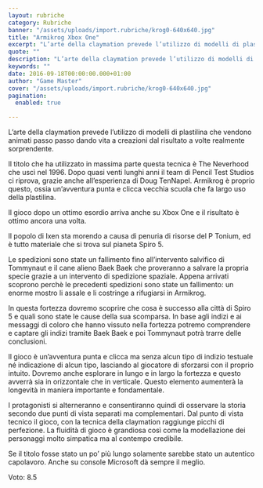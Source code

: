 ```yaml
---
layout: rubriche
category: Rubriche
banner: "/assets/uploads/import.rubriche/krog0-640x640.jpg"
title: "Armikrog Xbox One"
excerpt: "L’arte della claymation prevede l’utilizzo di modelli di plastilina che vendono animati passo passo dando vita a creazioni dal risultato a volte realmente sorprendente. Il titolo che ha utilizzato in massima parte questa tecnica è The Neverhood che uscì nel 1996. Dopo quasi venti lunghi anni il team di Pencil Test Studios ci riprova, grazie [&hellip"
quote: ""
description: "L’arte della claymation prevede l’utilizzo di modelli di plastilina che vendono animati passo passo dando vita a creazioni dal risultato a volte realmente sorprendente. Il titolo che ha utilizzato in massima parte questa tecnica è The Neverhood che uscì nel 1996. Dopo quasi venti lunghi anni il team di Pencil Test Studios ci riprova, grazie [&hellip"
keywords: ""
date: 2016-09-18T00:00:00.000+01:00
author: "Game Master"
cover: "/assets/uploads/import.rubriche/krog0-640x640.jpg"
pagination:
  enabled: true

---
```


  
L’arte della claymation prevede l’utilizzo di modelli di plastilina che vendono animati passo passo dando vita a creazioni dal risultato a volte realmente sorprendente.

Il titolo che ha utilizzato in massima parte questa tecnica è The Neverhood che uscì nel 1996\. Dopo quasi venti lunghi anni il team di Pencil Test Studios ci riprova, grazie anche all’esperienza di Doug TenNapel. Armikrog è proprio questo, ossia un’avventura punta e clicca vecchia scuola che fa largo uso della plastilina.

Il gioco dopo un ottimo esordio arriva anche su Xbox One e il risultato è ottimo ancora una volta.

Il popolo di Ixen sta morendo a causa di penuria di risorse del P Tonium, ed è tutto materiale che si trova sul pianeta Spiro 5.

Le spedizioni sono state un fallimento fino all’intervento salvifico di Tommynaut e il cane alieno Baek Baek che proveranno a salvare la propria specie grazie a un intervento di spedizione spaziale. Appena arrivati scoprono perchè le precedenti spedizioni sono state un fallimento: un enorme mostro li assale e li costringe a rifugiarsi in Armikrog.

In questa fortezza dovremo scoprire che cosa è successo alla città di Spiro 5 e quali sono state le cause della sua scomparsa. In base agli indizi e ai messaggi di coloro che hanno vissuto nella fortezza potremo comprendere e captare gli indizi tramite Baek Baek e poi Tommynaut potrà trarre delle conclusioni.

Il gioco è un’avventura punta e clicca ma senza alcun tipo di indizio testuale né indicazione di alcun tipo, lasciando al giocatore di sforzarsi con il proprio intuito. Dovremo anche esplorare in lungo e in largo la fortezza e questo avverrà sia in orizzontale che in verticale. Questo elemento aumenterà la longevità in maniera importante e fondamentale.

I protagonisti si alterneranno e consentiranno quindi di osservare la storia secondo due punti di vista separati ma complementari. Dal punto di vista tecnico il gioco, con la tecnica della claymation raggiunge picchi di perfezione. La fluidità di gioco è grandiosa così come la modellazione dei personaggi molto simpatica ma al contempo credibile.

Se il titolo fosse stato un po’ più lungo solamente sarebbe stato un autentico capolavoro. Anche su console Microsoft dà sempre il meglio.

Voto: 8.5